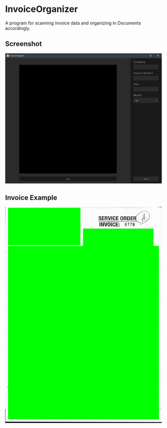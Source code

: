 # InvoiceOrganizer

A program for scanning invoice data and organizing in Documents accordingly.

## Screenshot

![](wiki/image.png)

## Invoice Example

![](src/test/resources/secure_test_invoices/9779.jpg)
